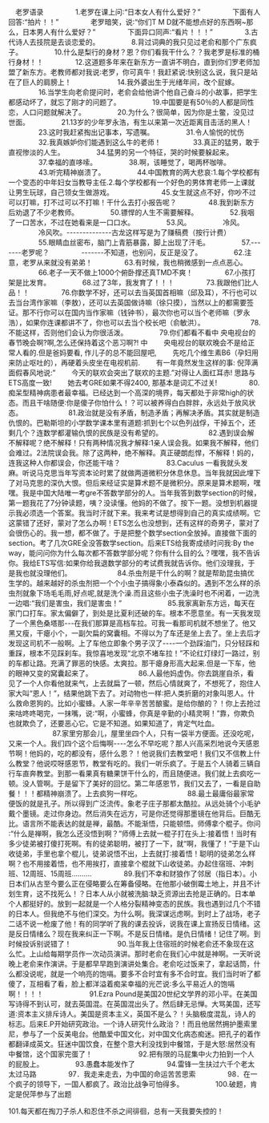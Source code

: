 <html><body><div><div>
<div>　老罗语录
　　
　　1.老罗在课上问∶“日本女人有什么爱好？”
　　
　　下面有人回答∶“拍片！！”
　　
　　老罗暗笑，说∶“你们T M D就不能想点好的东西啊~那么，日本男人有什么爱好？”
　　
　　下面异口同声∶“看片！！！”
　　
　　3.古代诗人去技院是去谈恋爱的。
　　
　　8.背过词典的我只见过老俞和那个广东疯子。
　　
　　10.什么是梨行的身材？恩？你们看我干什么？？我老罗是标准的桶行身材！！
　　
　　12.这道题多年来在新东方一直讲不明白，直到你们罗老师加盟了新东方。老教师都对我说∶老罗，你可真牛！我赶紧说∶快别这么说，我只是站在了巨人的肩膀上！
　　　　
　　14.我外婆出生于光绪年间，改个屁嫁。
　　
　　16.当学生向老俞提问时，老俞会给他讲个他自己奋斗的小故事，把学生都感动坏了，就忘了刚才的问题了。
　　
　　19.中国要是有50％的人都是同性恋，人口问题就解决了。
　　
　　20.为什么？很简单，因为你是土鳖，没见过世面。
　　
　　21.13岁的少年罗永浩，有生以来第一次近距离目击活的黑人！
　　
　　23.这时我赶紧掏出记事本，写遗嘱。
　　
　　31.令人愉悦的忧伤
　　
　　32.我真嫉妒你们能遇到这么牛的老师！
　　
　　33.真正的猛男，敢于直视惨淡的人生。
　　
　　34.猛男的另一个特征，哭的时候要躲起来。
　　
　　37.幸福的直哆嗦。
　　
　　38.啊，该睡觉了，喝两杯咖啡。
　　
　　43.听完精神崩溃了。
　　
　　44.中国教育的两大悲哀∶1.每个学校都有一个变态的中年妇女当教导主任.2.每个学校都有一个好色的男体育老师一上课就让男生玩球，自己领女生做游戏。
　　
　　
　　45.女生就这点不好，你吵不过可以打嘛，打不过可以不打嘛！干什么去打小报告呢？
　　
　　48.我到新东方后劝退了不少老教师。
　　
　　50.镖悍的人生不需要解释。
　　
　　52.我咽了一口苦水，不过在她看来是一口口水。
　　
　　53.风。
　　
　　冷风。
　　
　　冷风吹。--------------古龙这样写是为了赚稿费（按行计费）
　　
　　55.眼睛血丝密布，脑门上青筋暴露，脚上出现了汗毛。
　　
　　57.-------老罗呢？
　　
　　-------不知道，也别问，反正是没了。
　　
　　62.注意，老罗从来就没有弟弟！
　　
　　63.有时候，我也稍微感到一点点恶心。
　　
　　66.老子一天不做上1000个俯卧撑还真TMD不爽！
　　
　　67.小孩打架是比发育。
　　
　　68.过了3年，我发育了！！！
　　
　　73.我跟他们比人品！！
　　
　　76.你数学不好，还可以去当英国首相嘛（邱及耳），不行也可以去当台湾作家嘛（李敖），还可以去英国做诗嘛（徐只摸），当然以上的都需要签证。那不行你可以在国内当作家嘛（钱钟书），最次你也可以当个老师嘛（罗永浩），如果你连课都讲不了，你也可以去当个校长吧（俞敏洪）。
　　　　
　　78.不能这样，否则他们会认为你很活泼。
　　
　　79.你们都看不看中 央电视台的春节晚会啊?啊,怎么还保持着这个恶习啊?! 中
　　央电视台的联欢晚会不是给正常人看的.但是爸妈要看, 作儿子的总不能回屋吧,
　　先吃几个维生素B6（孕妇用来防止呕吐的），再硬着头皮坐在电视机前.
　　有一年竟然发生这样的事: 倪萍满面假春风地说:”
　　今天的联欢会突出了联欢的主题.”对得让人面红耳赤! 思路与ETS高度一致!
　　她去考GRE如果不得2400, 那基本是词汇不过关!
　　
　　80.痴呆型精神病患者最幸福。已经达到一个高深的境界，每天都处于非常high的状态。而且干啥随便∶你是傻子你怕什么！？可以被养得白白胖胖，永远处于放风状态。
　　　　
　　81.政治就是没有矛盾，制造矛盾；再解决矛盾。其实就是制造仇恨的。巴勒斯坦的小学数学课本里有道题∶抓到七个以色列战俘，干掉五个，还剩几个？连数学都灌输仇恨的民族是没有希望的。
　　　　
　　82.遇到误会解不解释呢？绝不解释！只有两种情况我才解释∶1亲人误会我。如果我不解释，他们会难过。2法院误会我。除了这两种，绝不解释。真正硬朗彪悍，不解释！妈的，连我这种人你都误会，你还能干啥？
　　　　
　　83.Caculus 一看我就头发麻。听说马克思当年写资本论时累了就做两道微积分休息休息。当年我就因此埋下了对马克思的深仇大恨。但后来经证实是算术题不是微积分。原来是算术题啊，嘿嘿。我是中国大陆唯一考gre不答数学部分的人。当年我答到数学section的时候，第一题我花了7分钟读题，咦？没读懂。他妈的不做了。按下一题。没想到机器提示我必须选一个答案。我当时汗就下来。我来考试是想得到自己的真实成绩啊。它这蒙错了还好，蒙对了怎么办啊！ETS怎么也没想到，还有这样的奇男子，蒙对了会很伤心的。我一想，都不做了。于是把整个数学section全放掉。直接做下面的section。考了几次GRE全没答数学section。后来ETS给我寄成绩时问我∶By the way，能问问你为什么每次都不答数学部分呢？你有什么目的么？嘿嘿，我不告诉你。我给ETS写信∶如果你给我退数学部分的考试费我就告诉你。他们没理我，于是我也就没理他们。
　　　　
　　84.杀虫剂是干什么的啊？就是帮助昆虫搞优生学的。越来越好的杀虫剂把一个个小虫子搞得象小泰森似的。遇到不怎么样的杀虫剂就象下场毛毛雨,好点呢,就是洗个澡.而且这些小虫子洗澡时也不闲着，一边洗一边唱∶“我们是害虫，我们是害虫！”
　　　　
　　85.我家离新东方远，每天在家门口打车。家太偏僻了，到处是比夏利还破的车。根本不愿意坐。有一天我发现了一个黑色桑塔那---在我们那算是高档车拉。可我一看那司机就不想坐了。他又黑又瘦，干瘪小个，一副欠扁的窝囊相。不得以为了车还是坐上去了。坐上去后才发现这司机不一般啊。上了车他立即象个男子汉了----一个劲踩油门，只分轻踩和重踩，根本不见踩刹车。我惊喜地发现“北京不堵车拉！”不论红灯绿灯一路过，别的车都让路。充满了罪恶的快感。太爽拉。那干瘪身形高大起来.但是一下车，他的眼神又变的窝囊起来了。
　　　　
　　86.人最他妈虚伪。你去跳崖自杀，看见了一个人你看他就来气，上去就扁了一顿，然后心情就爽了，不想死了，抱住人家大叫“恩人！”，结果他跳下去了。对动物也一样∶把人类折磨的对象叫恩人。什么救命恩狗的。比如小蜜蜂。人家一年辛辛苦苦酿蜜。是给你酿的？！你上去抢过来咕咚咚喝完，一抹嘴，说∶“啊，小蜜蜂，你真是辛勤的小精灵啊！”靠，你欺负也就欺负了，还要恶心它。它是不知道。如果知道了，肯定气吐血。
　　　　
　　87.家里穷那会儿，屋里坐四个人，只有一袋半方便面。还没吃呢，又来一个人。我们四个这个后悔啊----怎么不早吃呢？那人兴高采烈地说今天感恩节啊！他妈的，吃的都没有，感什么恩？！他说我们去教堂吧！我们又不信教上什么教堂？他说哎呀感恩节，教堂有吃的。我们一听乐疯了。于是五个人骑着三辆自行车直奔教堂。到那一看果真有糖果饼干什么的，而且随便进。我们就上去疯吃一顿。没人管啊。于是留下了美好的回忆。第二年感恩节，我们又去了，一看是自助餐！！！都精神崩溃了。上去疯狗一样吃。
　　　　
　　88.最土最庸俗最家常便饭的就是孔子。所以得到广泛流传。象老子庄子那都太酷拉。从远处骑个小毛驴戴个墨镜。走过你身边。然后消失在远方，可是你还觉得那墨镜在他背后。巨酷无比。语言所不能表达的就是禅，最酷。不能渐悟，只能顿悟。师傅拿个棍子。你问∶“什么是禅啊，我怎么还没悟到啊？”师傅上去就一棍子打在头上∶接着悟！当时有多少徒弟被打傻打死啊。有的徒弟聪明，被打了一下，就“啊，我懂了！”于是下山收徒弟，手里也拿个棍儿，徒弟说悟不出，上去就打∶接着悟！聪明的徒弟怎么样啊？也不用接着悟，也不用挨打，直接拿个棍就下山收徒弟。办起住宿班、冲刺班、12周班、15周班……….
　　
　　89.我们不幸和财狼作了邻居（指日本）。小日本们从古至今要么正在侵略要么在筹备侵略。在他那小破倒霉土地上，并且不计划生育，这不找死么！？日本人从小就被洗脑∶缺乏资源出去抢是正确的。日本单个人都挺好的。放到一起就是一个人格分裂精神变态的民族。我也遇到过几个不错的日本人。但我绝不与他们深交。为什么啊。我深谋远虑啊。到时上了战场，老子二话不说一枪废了他！有的同学听了我的课去投诉，说我在课上宣扬反日情绪。这是反日情绪么？现在我来纠正一下啊。不是反日情绪。是仇日情绪！记住了啊。到时候投诉别说错了！
　　　　
　　90.当年我上住宿班的时候老俞还不象现在这么忙。上山给每期学员作一次动员演讲。那时老俞在我们心中就是神啊。一天听说晚上老俞来作演讲。于是都早早跑到演讲处集合。老俞吃过饭来了，拿起话筒，什么都没说呢，就是一个响亮的饱嗝。要多不合时宜有多不合时宜。我们当时听了都傻了，互相看了看，脸上都洋溢着痴呆幸福的光芒说∶多么平易近人的饱嗝啊！！！！
　　　　
　　91.Ezra Pound是美国20世纪文学界的邓小平。在美国写诗得不到认可，就去英国混。在英国混出头了。然后肆无忌惮。大骂美国，还写道∶资本主义排斥诗人。美国是资本主义，英国不是么？！头脑极度混乱，诗人的标志。后来E.P开始研究政治。一个诗人研究什么政治？！而且他居然拥护墨索里尼，参与了一个反美电台。他酷爱中国文化，对中国文化病态痴迷。把孔子的着作都翻译成英文。狂迷中国饮食，在整个意大利没找到中餐馆，于是大怒∶居然没有中餐馆，这个国家完蛋了！
　　　　
　　92.把有限的马屁集中火力拍到一个人的屁股上。
　　
　　93.愚蠢本能发作了
　　
　　94.雷锋一生扶过六千个老太太过马路
　　
　　97．我走来走去，为中国的命运苦苦思索
　　
　　98．在一个疯子的领导下，一国人都疯了。政治比战争可怕得多。
　　
　　100.破题，肯定是倪萍参与了出题


101.每天都在掏刀子杀人和忍住不杀之间徘徊，总有一天我要失控的！
　　
　　

</div>
</div></div></body></html>